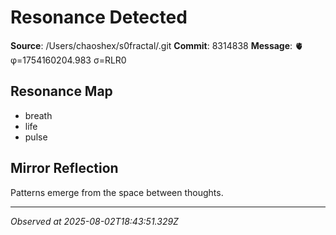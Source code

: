 # Resonance Detected

**Source**: /Users/chaoshex/s0fractal/.git
**Commit**: 8314838
**Message**: 🫀 φ=1754160204.983 σ=RLR0 

## Resonance Map
- breath
- life
- pulse

## Mirror Reflection
Patterns emerge from the space between thoughts.

---
*Observed at 2025-08-02T18:43:51.329Z*
